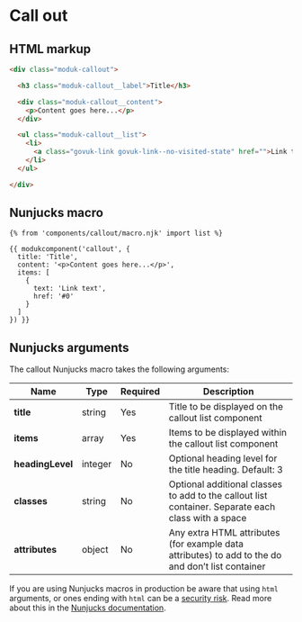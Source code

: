 # Call out

## HTML markup

```html
<div class="moduk-callout">

  <h3 class="moduk-callout__label">Title</h3>

  <div class="moduk-callout__content">
    <p>Content goes here...</p>
  </div>

  <ul class="moduk-callout__list">
    <li>
      <a class="govuk-link govuk-link--no-visited-state" href="">Link text</a>
    </li>
  </ul> 

</div>
```

## Nunjucks macro

```
{% from 'components/callout/macro.njk' import list %}

{{ modukcomponent('callout', {
  title: 'Title',
  content: '<p>Content goes here...</p>',
  items: [
    {
      text: 'Link text',
      href: '#0'
    }
  ]
}) }}
```

## Nunjucks arguments

The callout Nunjucks macro takes the following arguments:

| Name             | Type    | Required | Description                                                                                        |
| ---------------- | ------- | -------- | -------------------------------------------------------------------------------------------------- |
| **title**        | string  | Yes      | Title to be displayed on the callout list component                                                |
| **items**        | array   | Yes      | Items to be displayed within the callout list component                                            |
| **headingLevel** | integer | No       | Optional heading level for the title heading. Default: 3                                           |
| **classes**      | string  | No       | Optional additional classes to add to the callout list container. Separate each class with a space |
| **attributes**   | object  | No       | Any extra HTML attributes (for example data attributes) to add to the do and don’t list container  |

If you are using Nunjucks macros in production be aware that using `html` arguments, or ones ending with `html` can be a [security risk](https://developer.mozilla.org/en-US/docs/Glossary/Cross-site_scripting). Read more about this in the [Nunjucks documentation](https://mozilla.github.io/nunjucks/api.html#user-defined-templates-warning).
